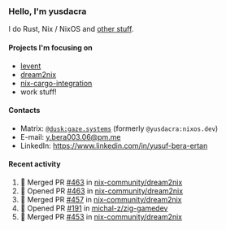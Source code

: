 ### Hello, I'm yusdacra

I do Rust, Nix / NixOS and [other stuff](https://gaze.systems/).

#### Projects I'm focusing on

- [levent](https://github.com/yusdacra/levent)
- [dream2nix](https://github.com/nix-community/dream2nix)
- [nix-cargo-integration](https://github.com/yusdacra/nix-cargo-integration)
- work stuff!

#### Contacts

- Matrix: [`@dusk:gaze.systems`](https://matrix.to/#/@dusk:gaze.systems) (formerly `@yusdacra:nixos.dev`)
- E-mail: y.bera003.06@pm.me
- LinkedIn: https://www.linkedin.com/in/yusuf-bera-ertan

#### Recent activity

<!--START_SECTION:activity-->
1. 🎉 Merged PR [#463](https://github.com/nix-community/dream2nix/pull/463) in [nix-community/dream2nix](https://github.com/nix-community/dream2nix)
2. 💪 Opened PR [#463](https://github.com/nix-community/dream2nix/pull/463) in [nix-community/dream2nix](https://github.com/nix-community/dream2nix)
3. 🎉 Merged PR [#457](https://github.com/nix-community/dream2nix/pull/457) in [nix-community/dream2nix](https://github.com/nix-community/dream2nix)
4. 💪 Opened PR [#191](https://github.com/michal-z/zig-gamedev/pull/191) in [michal-z/zig-gamedev](https://github.com/michal-z/zig-gamedev)
5. 🎉 Merged PR [#453](https://github.com/nix-community/dream2nix/pull/453) in [nix-community/dream2nix](https://github.com/nix-community/dream2nix)
<!--END_SECTION:activity-->

